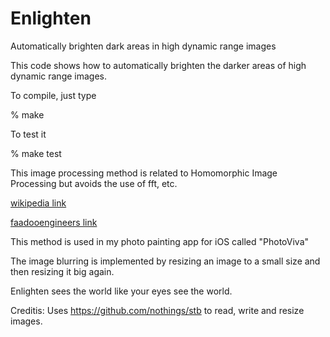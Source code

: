 # Enlighten
Automatically brighten dark areas in high dynamic range images

This code shows how to automatically brighten the darker areas of high dynamic range images.

To compile, just type 

% make

To test it 

% make test

This image processing method is related to Homomorphic Image Processing but avoids the use of fft, etc.

[wikipedia link](https://en.wikipedia.org/wiki/Homomorphic_filtering#Image_enhancement)

[faadooengineers link](http://www.faadooengineers.com/online-study/post/ece/digital-image-processing/1123/homomorphic-filtering)

This method is used in my photo painting app for iOS called "PhotoViva"

The image blurring is implemented by resizing an image to a small size and then resizing it big again.

Enlighten sees the world like your eyes see the world.

Creditis: Uses https://github.com/nothings/stb to read, write and resize images.

